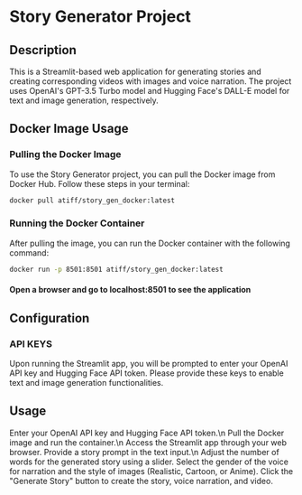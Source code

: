 # Story Generator Project

## Description
This is a Streamlit-based web application for generating stories and creating corresponding videos with images and voice narration. The project uses OpenAI's GPT-3.5 Turbo model and Hugging Face's DALL-E model for text and image generation, respectively.

## Docker Image Usage

### Pulling the Docker Image
To use the Story Generator project, you can pull the Docker image from Docker Hub. Follow these steps in your terminal:

```bash
docker pull atiff/story_gen_docker:latest
```

### Running the Docker Container
After pulling the image, you can run the Docker container with the following command:

```bash
docker run -p 8501:8501 atiff/story_gen_docker:latest
```

#### Open a browser and go to localhost:8501 to see the application

## Configuration

### API KEYS
Upon running the Streamlit app, you will be prompted to enter your OpenAI API key and Hugging Face API token. Please provide these keys to enable text and image generation functionalities.

## Usage
Enter your OpenAI API key and Hugging Face API token.\n
Pull the Docker image and run the container.\n
Access the Streamlit app through your web browser.
Provide a story prompt in the text input.\n
Adjust the number of words for the generated story using a slider.
Select the gender of the voice for narration and the style of images (Realistic, Cartoon, or Anime).
Click the "Generate Story" button to create the story, voice narration, and video.
